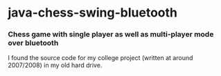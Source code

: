 # java-chess-swing-bluetooth
### Chess game with single player as well as multi-player mode over bluetooth

I found the source code for my college project (written at around 2007/2008) in my old hard drive.


